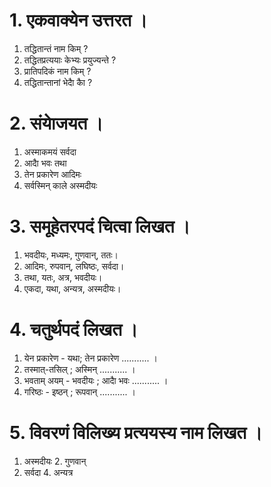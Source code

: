 # 1. एकवाक्येन उत्तरत ।
1. तद्धितान्तं नाम किम् ?
2. तद्धितप्रत्ययाः केभ्यः प्रयुज्यन्ते ?
3. प्रातिपदिकं नाम किम् ?
4. तद्धितान्तानां भेदाै काै ?
# 2. संयाेजयत ।
1. अस्माकमयं सर्वदा
2. आदाै भवः तथा
3. तेन प्रकारेण आदिमः
4. सर्वस्मिन् काले अस्मदीयः
# 3. समूहेतरपदं चित्वा लिखत ।
1. भवदीयः, मध्यमः, गुणवान्, ततः।
2. आदिमः, रुपवान्, लघिष्ठः, सर्वदा।
3. तथा, यतः, अत्र, भवदीयः।
4. एकदा, यथा, अन्यत्र, अस्मदीयः।
# 4. चतुर्थपदं लिखत ।
1. येन प्रकारेण - यथा; तेन प्रकारेण ........... ।
2. तस्मात्-तसिल् ; अस्मिन् ........... ।
3. भवताम् अयम् - भवदीयः ; आदाै भवः ........... ।
4. गरिष्ठः - इष्ठन् ; रूपवान् ........... ।
# 5. विवरणं विलिख्य प्रत्ययस्य नाम लिखत ।
1. अस्मदीयः 2. गुणवान्
3. सर्वदा 4. अन्यत्र
